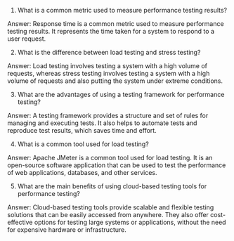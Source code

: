 

1. What is a common metric used to measure performance testing results?

Answer: Response time is a common metric used to measure performance testing results. It represents the time taken for a system to respond to a user request.

2. What is the difference between load testing and stress testing?

Answer: Load testing involves testing a system with a high volume of requests, whereas stress testing involves testing a system with a high volume of requests and also putting the system under extreme conditions.

3. What are the advantages of using a testing framework for performance testing?

Answer: A testing framework provides a structure and set of rules for managing and executing tests. It also helps to automate tests and reproduce test results, which saves time and effort.

4. What is a common tool used for load testing?

Answer: Apache JMeter is a common tool used for load testing. It is an open-source software application that can be used to test the performance of web applications, databases, and other services.

5. What are the main benefits of using cloud-based testing tools for performance testing?

Answer: Cloud-based testing tools provide scalable and flexible testing solutions that can be easily accessed from anywhere. They also offer cost-effective options for testing large systems or applications, without the need for expensive hardware or infrastructure.